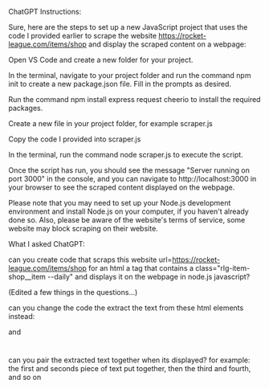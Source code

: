 ChatGPT Instructions:

Sure, here are the steps to set up a new JavaScript project that uses the code I provided earlier to scrape the website https://rocket-league.com/items/shop and display the scraped content on a webpage:

Open VS Code and create a new folder for your project.

In the terminal, navigate to your project folder and run the command npm init to create a new package.json file. Fill in the prompts as desired.

Run the command npm install express request cheerio to install the required packages.

Create a new file in your project folder, for example scraper.js

Copy the code I provided into scraper.js

In the terminal, run the command node scraper.js to execute the script.

Once the script has run, you should see the message "Server running on port 3000" in the console, and you can navigate to http://localhost:3000 in your browser to see the scraped content displayed on the webpage.

Please note that you may need to set up your Node.js development environment and install Node.js on your computer, if you haven't already done so.
Also, please be aware of the website's terms of service, some website may block scraping on their website.

What I asked ChatGPT:

can you create code that scraps this website url=https://rocket-league.com/items/shop for an html a tag that contains a class="rlg-item-shop__item --daily" and displays it on the webpage in node.js javascript?

(Edited a few things in the questions...)

can you change the code the extract the text from these html elements instead: <div class="rlg-item-shop__image-meta "> and <h1 class="rlg-item-shop__name"></h1>

can you pair the extracted text together when its displayed? for example: the first and seconds piece of text put together, then the third and fourth, and so on
